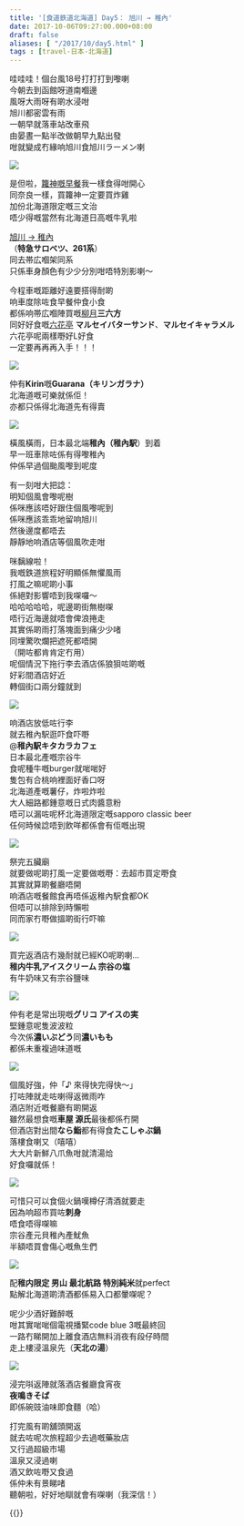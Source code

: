```yaml
---
title: '[食道鉄道北海道] Day5： 旭川 → 稚內'
date: 2017-10-06T09:27:00.000+08:00
draft: false
aliases: [ "/2017/10/day5.html" ]
tags : [travel-日本-北海道]
---
```


哇哇哇！個台風18号打打打到嚟喇  
今朝去到函館呀道南嗰邊  
風呀大雨呀有啲水浸咁  
旭川都密雲有雨  
一朝早就落車站改車飛  
由晏晝一點半改做朝早九點出發  
咁就變成冇緣响旭川食旭川ラーメン喇  

![](/images/hokkaido5a.jpg)

是但啦，[籮神嘅早餐](https://hidie.net/hokkaido5a/)我一樣食得咁開心  
同奈良一樣，買籮神一定要買炸雞  
加份北海道限定嘅三文治  
唔少得嘅當然有北海道日高嘅牛乳啦  
  
[旭川 → 稚內](https://hidie.net/hokkaido5b/)  
（**特急サロベツ、261系**）  
同去帯広嗰架同系  
只係車身顏色有少少分別咁唔特別影喇～  
  
今程車嘅距離好遠要搭得耐啲  
响車度除咗食早餐仲食小食  
都係响帯広嗰陣買嘅[柳月](https://hidie.net/hokkaido2i/)**三六方**  
同好好食嘅[六花亭](https://hidie.net/hokkaido2h/) **マルセイバターサンド**、**マルセイキャラメル**  
六花亭呢兩樣嘢好L好食  
一定要再再再入手！！！  

[![](https://c1.staticflickr.com/5/4455/37149271040_9509be4aa8_z.jpg)](https://c1.staticflickr.com/5/4455/37149271040_9509be4aa8_z.jpg)

仲有**Kirin**嘅**Guarana（キリンガラナ）**  
北海道嘅可樂就係佢！  
亦都只係得北海道先有得賣  

[![](https://c1.staticflickr.com/5/4363/36698199534_7c0f164614_z.jpg)](https://c1.staticflickr.com/5/4363/36698199534_7c0f164614_z.jpg)

橫風橫雨，日本最北端**稚內（稚內駅**）到着  
早一班車除咗係有得嚟稚內  
仲係早過個颱風嚟到呢度  
  
有一刻咁大把諗：  
明知個風會嚟呢樹  
係咪應該唔好跟住個風嚟呢到  
係咪應該乖乖地留响旭川  
然後邊度都唔去  
靜靜地响酒店等個風吹走咁  
  
咪黐線啦！  
我嘅鉄道旅程好明顯係無懼風雨  
打風之嘛呢啲小事  
係絕對影響唔到我㗎囉～  
哈哈哈哈哈，呢邊啲街無樹㗎  
唔行近海邊就唔會俾浪捲走  
其實係啲雨打落塊面到痛少少啫  
同埋驚吹爛把遮死都唔開  
（開咗都肯肯定冇用）  
呢個情況下拖行李去酒店係狼狽咗啲嘅  
好彩間酒店好近  
轉個街口兩分鐘就到  

[![](https://c1.staticflickr.com/5/4479/36737889833_9a5d0076e5_z.jpg)](https://c1.staticflickr.com/5/4479/36737889833_9a5d0076e5_z.jpg)

响酒店放低咗行李  
就去稚內駅逛吓食吓嘢  
@**稚內駅キタカラカフェ**  
日本最北產嘅宗谷牛  
食呢種牛嘅burger就啱啱好  
隻包有合桃响裡面好香口呀  
北海道產嘅薯仔，炸啦炸啦  
大人細路都鍾意嘅日式肉醬意粉  
唔可以漏咗呢杯北海道限定嘅sapporo classic beer  
任何時候諗唔到飲咩都係會有佢嘅出現   

[![](https://c1.staticflickr.com/5/4439/23556172718_331e1022cb_z.jpg)](https://c1.staticflickr.com/5/4439/23556172718_331e1022cb_z.jpg)

祭完五臟廟  
就要做呢啲打風一定要做嘅嘢：去超市買定嘢食  
其實就算啲餐廳唔開  
响酒店嘅餐館食再唔係返稚內駅食都OK  
但唔可以排除到時懶啦  
同而家冇嘢做搵啲街行吓嘛  

[![](https://c1.staticflickr.com/5/4340/36738235653_40c2c84ddc_z.jpg)](https://c1.staticflickr.com/5/4340/36738235653_40c2c84ddc_z.jpg)

買完返酒店冇幾耐就已經KO呢啲喇...  
**稚内牛乳アイスクリーム 宗谷の塩**  
有牛奶味又有宗谷鹽味  

[![](https://c1.staticflickr.com/5/4387/37377613042_a308a804f5_z.jpg)](https://c1.staticflickr.com/5/4387/37377613042_a308a804f5_z.jpg)

仲有老是常出現嘅**グリコ アイスの実**  
堅鍾意呢隻波波粒  
今次係**濃いぶどう**同**濃いもも**  
都係未重複過味道嘅  

[![](https://c1.staticflickr.com/5/4446/37361314746_a4bf424709_z.jpg)](https://c1.staticflickr.com/5/4446/37361314746_a4bf424709_z.jpg)

個風好強，仲「♪ 來得快完得快～」  
打咗陣就走咗喇得返微雨咋  
酒店附近嘅餐廳有啲開返  
雖然最想食嘅**車屋 源氏**最後都係冇開  
但酒店對出間**なら鮨**都有得食**たこしゃぶ鍋**  
落樓食喇又（嘻嘻）  
大大片新鮮八爪魚咁就清湯烚  
好食囉就係！  

[![](https://c1.staticflickr.com/5/4364/37409376631_e8ac52ce05_z.jpg)](https://c1.staticflickr.com/5/4364/37409376631_e8ac52ce05_z.jpg)

可惜只可以食個火鍋嘆樽仔清酒就要走  
因為响超市買咗**刺身**  
唔食唔得㗎嘛  
宗谷產元貝稚內產魷魚  
半額唔買會傷心嘅魚生們  

[![](https://c1.staticflickr.com/5/4462/37361556606_2917e66206_z.jpg)](https://c1.staticflickr.com/5/4462/37361556606_2917e66206_z.jpg)

配**稚内限定 男山 最北航路 特別純米**就perfect  
點解北海道啲清酒都係易入口都暈㗎呢？  
  
呢少少酒好難醉嘅  
咁其實啱啱個電視播緊code blue 3嘅最終回  
一路冇睇開加上離食酒店無料消夜有段仔時間  
走上樓浸溫泉先（**天北の湯**）  

[![](https://c1.staticflickr.com/5/4380/36738962453_9c252ecf67_z.jpg)](https://c1.staticflickr.com/5/4380/36738962453_9c252ecf67_z.jpg)

浸完唞返陣就落酒店餐廳食宵夜  
**夜鳴きそば**  
即係碗豉油味即食麵（哈）  
  
  
  
打完風有啲舖頭開返  
就去咗呢次旅程超少去過嘅藥妝店  
又行過超級市場  
溫泉又浸過喇  
酒又飲咗嘢又食過  
係仲未有景睇啫  
聽朝啦，好好地瞓就會有㗎喇（我深信！）  
  
  
{{<hokkaido>}}
